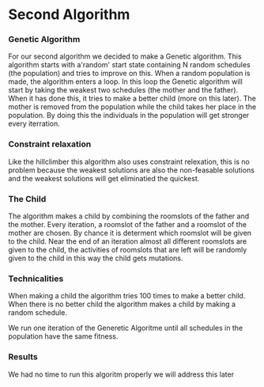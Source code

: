 # Second Algorithm

### Genetic Algorithm

For our second algorithm we decided to make a Genetic algorithm. This algorithm starts with a'random' start state containing N random schedules (the population) and tries to improve on this. When a random population is made, the algorithm enters a loop. In this loop the Genetic algorithm will start by taking the weakest two schedules (the mother and the father). When it has done this, it tries to make a better child (more on this later). The mother is removed from the population while the child takes her place in the population. By doing this the individuals in the population will get stronger every iterration.

### Constraint relaxation

Like the hillclimber this algorithm also uses constraint relexation, this is no problem because the weakest solutions are also the non-feasable solutions and the weakest solutions will get eliminatied the quickest.

### The Child

The algorithm makes a child by combining the roomslots of the father and the mother. Every iteration, a roomslot of the father and a roomslot of the mother are chosen. By chance it is determent which roomslot will be given to the child. Near the end of an iteration almost all different roomslots are given to the child, the activities of roomslots that are left will be randomly given to the child in this way the child gets mutations.

### Technicalities

When making a child the algorithm tries 100 times to make a better child. When there is no better child the algorithm makes a child by making a random schedule.

We run one iteration of the Generetic Algoritme until all schedules in the population have the same fitness.

### Results

We had no time to run this algoritm properly we will address this later
